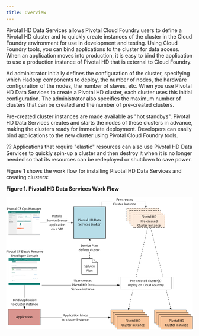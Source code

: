 ```yaml
---
title: Overview
---
```


Pivotal HD Data Services allows Pivotal Cloud Foundry users to define a Pivotal HD cluster and to quickly create instances of the cluster in the Cloud Foundry environment for use in development and testing. Using Cloud Foundry tools, you can bind applications to the cluster for data access. When an application moves into production, it is easy to bind the application to use a production instance of Pivotal HD that is external to Cloud Foundry. 

Ad administrator initially defines the configuration of the cluster, specifying which Hadoop components to deploy, the number of nodes, the hardware configuration of the nodes, the number of slaves, etc. When you use Pivotal HD Data Services to create a Pivotal HD cluster, each cluster uses this initial configuration. The administrator also specifies the maximum number of clusters that can be created and the number of pre-created clusters.

Pre-created cluster instances are made available as "hot standbys". Pivotal HD Data Services creates and starts the nodes of these clusters in advance, making the clusters ready for immediate deployment. Developers can easily bind applications to the new cluster using Pivotal Cloud Foundry tools.

?? Applications that require "elastic" resources can also use Pivotal HD Data Services to quickly spin-up a cluster and then destroy it when it is no longer needed so that its resources can be redeployed or shutdown to save power. 


Figure 1 shows the work flow for installing Pivotal HD Data Services and creating clusters:

**Figure 1. Pivotal HD Data Services Work Flow**

![Data Service Work Flow](/images/data_service.png "Data Service Work Flow")